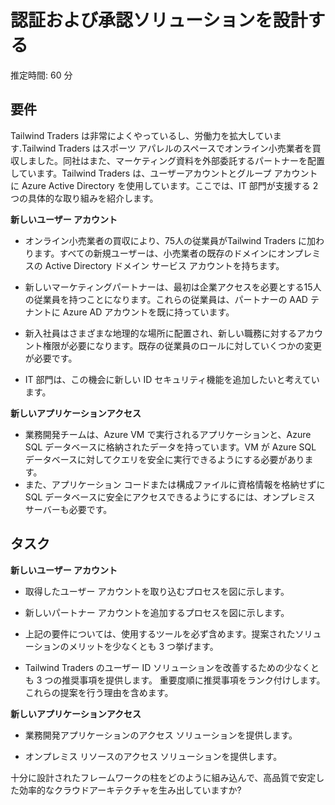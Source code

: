 ﻿---
casestudy:
    title: '認証および承認ソリューションの設計'
    module: '認証と承認ソリューション'
---


# 認証および承認ソリューションを設計する

推定時間: 60 分

## 要件

Tailwind Traders は非常によくやっているし、労働力を拡大しています.Tailwind Traders はスポーツ アパレルのスペースでオンライン小売業者を買収しました。同社はまた、マーケティング資料を外部委託するパートナーを配置しています。Tailwind Traders は、ユーザーアカウントとグループ アカウントに Azure Active Directory を使用しています。ここでは、IT 部門が支援する 2 つの具体的な取り組みを紹介します。 

**新しいユーザー アカウント**

  * オンライン小売業者の買収により、75人の従業員がTailwind Traders に加わります。すべての新規ユーザーは、小売業者の既存のドメインにオンプレミスの Active Directory ドメイン サービス アカウントを持ちます。

  * 新しいマーケティングパートナーは、最初は企業アクセスを必要とする15人の従業員を持つことになります。これらの従業員は、パートナーの AAD テナントに Azure AD アカウントを既に持っています。 

  * 新入社員はさまざまな地理的な場所に配置され、新しい職務に対するアカウント権限が必要になります。既存の従業員のロールに対していくつかの変更が必要です。 

  * IT 部門は、この機会に新しい ID セキュリティ機能を追加したいと考えています。 

**新しいアプリケーションアクセス**

  * 業務開発チームは、Azure VM で実行されるアプリケーションと、Azure SQL データベースに格納されたデータを持っています。VM が Azure SQL データベースに対してクエリを安全に実行できるようにする必要があります。 
  * また、アプリケーション コードまたは構成ファイルに資格情報を格納せずに SQL データベースに安全にアクセスできるようにするには、オンプレミス サーバーも必要です。

## タスク

**新しいユーザー アカウント**

  * 取得したユーザー アカウントを取り込むプロセスを図に示します。

  * 新しいパートナー アカウントを追加するプロセスを図に示します。 

  * 上記の要件については、使用するツールを必ず含めます。提案されたソリューションのメリットを少なくとも 3  つ挙げます。 

* Tailwind Traders のユーザー ID ソリューションを改善するための少なくとも 3 つの推奨事項を提供します。 重要度順に推奨事項をランク付けします。これらの提案を行う理由を含めます。
 
**新しいアプリケーションアクセス**

  * 業務開発アプリケーションのアクセス ソリューションを提供します。

  * オンプレミス リソースのアクセス ソリューションを提供します。

十分に設計されたフレームワークの柱をどのように組み込んで、高品質で安定した効率的なクラウドアーキテクチャを生み出していますか?
